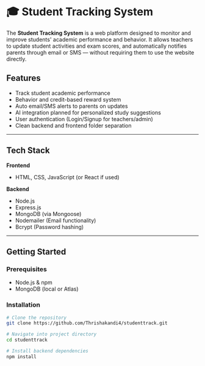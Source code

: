 # 🎓 Student Tracking System

The **Student Tracking System** is a web platform designed to monitor and improve students' academic performance and behavior. It allows teachers to update student activities and exam scores, and automatically notifies parents through email or SMS — without requiring them to use the website directly.

## Features

- Track student academic performance
- Behavior and credit-based reward system
-  Auto email/SMS alerts to parents on updates
-  AI integration planned for personalized study suggestions
-  User authentication (Login/Signup for teachers/admin)
-  Clean backend and frontend folder separation

---

##  Tech Stack

**Frontend**  
- HTML, CSS, JavaScript (or React if used)

**Backend**  
- Node.js  
- Express.js  
- MongoDB (via Mongoose)  
- Nodemailer (Email functionality)  
- Bcrypt (Password hashing)  

---

##  Getting Started

###  Prerequisites

- Node.js & npm
- MongoDB (local or Atlas)

###  Installation

```bash
# Clone the repository
git clone https://github.com/Thrishakandi4/studenttrack.git

# Navigate into project directory
cd studenttrack

# Install backend dependencies
npm install

